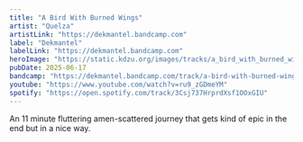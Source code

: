 ```yaml
---
title: "A Bird With Burned Wings"
artist: "Quelza"
artistLink: "https://dekmantel.bandcamp.com"
label: "Dekmantel"
labelLink: "https://dekmantel.bandcamp.com"
heroImage: "https://static.kdzu.org/images/tracks/a_bird_with_burned_wings.jpg"
pubDate: 2025-06-17
bandcamp: "https://dekmantel.bandcamp.com/track/a-bird-with-burned-wings"
youtube: "https://www.youtube.com/watch?v=ru9_zGDmeYM"
spotify: "https://open.spotify.com/track/3Csj737HrprdXsf1OOxGIU"
---
```


An 11 minute fluttering amen-scattered journey that gets kind of epic in the end but in a nice way.
